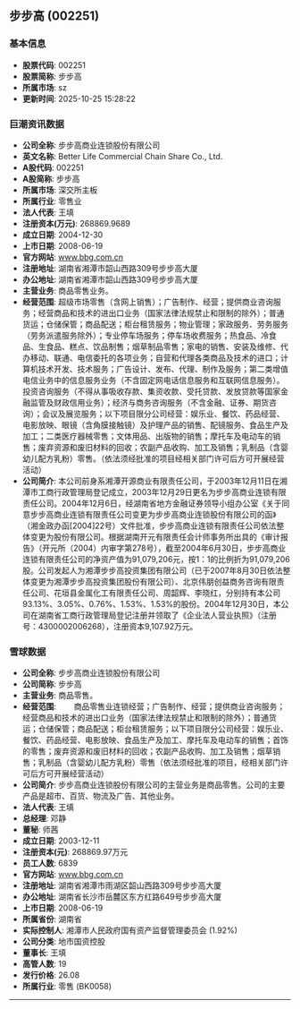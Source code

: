 ## 步步高 (002251)

### 基本信息

- **股票代码**: 002251
- **股票简称**: 步步高
- **所属市场**: sz
- **更新时间**: 2025-10-25 15:28:22

### 巨潮资讯数据

- **公司全称**: 步步高商业连锁股份有限公司
- **英文名称**: Better Life Commercial Chain Share Co., Ltd.
- **A股代码**: 002251
- **A股简称**: 步步高
- **所属市场**: 深交所主板
- **所属行业**: 零售业
- **法人代表**: 王填
- **注册资本(万元)**: 268869.9689
- **成立日期**: 2004-12-30
- **上市日期**: 2008-06-19
- **官方网站**: www.bbg.com.cn
- **注册地址**: 湖南省湘潭市韶山西路309号步步高大厦
- **办公地址**: 湖南省湘潭市韶山西路309号步步高大厦
- **主营业务**: 商品零售业务。
- **经营范围**: 超级市场零售（含网上销售）；广告制作、经营；提供商业咨询服务；经营商品和技术的进出口业务（国家法律法规禁止和限制的除外）；普通货运；仓储保管；商品配送；柜台租赁服务；物业管理；家政服务、劳务服务（劳务派遣服务除外）；专业停车场服务；停车场收费服务；热食品、冷食品、生食品、糕点、饮品制售；烟草制品零售；家电的销售、安装及维修、代办移动、联通、电信委托的各项业务；自营和代理各类商品及技术的进口；计算机技术开发、技术服务；广告设计、发布、代理、制作及服务；第二类增值电信业务中的信息服务业务（不含固定网电话信息服务和互联网信息服务）。投资咨询服务（不得从事吸收存款、集资收款、受托贷款、发放贷款等国家金融监管及财政信用业务）；经济与商务咨询服务（不含金融、证券、期货咨询）；会议及展览服务；以下项目限分公司经营：娱乐业、餐饮、药品经营、电影放映、眼镜（含角膜接触镜）及护理产品的销售、配镜服务、食品生产及加工；二类医疗器械零售；文体用品、出版物的销售；摩托车及电动车的销售；废弃资源和废旧材料的回收；农副产品收购、加工及销售；乳制品（含婴幼儿配方乳粉）零售。（依法须经批准的项目经相关部门许可后方可开展经营活动）
- **公司简介**: 本公司前身系湘潭开源商业有限责任公司，于2003年12月11日在湘潭市工商行政管理局登记成立，2003年12月29日更名为步步高商业连锁有限责任公司。2004年12月6日，经湖南省地方金融证券领导小组办公室《关于同意步步高商业连锁有限责任公司变更为步步高商业连锁股份有限公司的函》（湘金政办函[2004]22号）文件批准，步步高商业连锁有限责任公司依法整体变更为股份有限公司。根据湖南开元有限责任会计师事务所出具的《审计报告》（开元所（2004）内审字第278号），截至2004年6月30日，步步高商业连锁有限责任公司的净资产值为91,079,206元，按1：1的比例折为91,079,206股。公司发起人为湘潭步步高投资集团有限公司（已于2007年8月30日依法整体变更为湘潭步步高投资集团股份有限公司）、北京伟朋创益商务咨询有限责任公司、花垣县金属化工有限责任公司、周韶辉、李晓红，分别持有本公司93.13%、3.05%、0.76%、1.53%、1.53%的股份。2004年12月30日，本公司在湖南省工商行政管理局登记注册并领取了《企业法人营业执照》（注册号：4300002006268），注册资本9,107.92万元。

### 雪球数据

- **公司全称**: 步步高商业连锁股份有限公司
- **公司简称**: 步步高
- **主营业务**: 商品零售。
- **经营范围**: 　　商品零售业连锁经营；广告制作、经营；提供商业咨询服务；经营商品和技术的进出口业务（国家法律法规禁止和限制的除外）；普通货运；仓储保管；商品配送；柜台租赁服务；以下项目限分公司经营：娱乐业、餐饮、药品经营、电影放映、食品生产及加工、摩托车及电动车的销售；首饰的零售；废弃资源和废旧材料的回收；农副产品收购、加工及销售；烟草销售；乳制品（含婴幼儿配方乳粉）零售（依法须经批准的项目，经相关部门许可后方可开展经营活动）
- **公司简介**: 步步高商业连锁股份有限公司的主营业务是商品零售。公司的主要产品是超市、百货、物流及广告、其他业务。
- **法人代表**: 王填
- **总经理**: 邓静
- **董秘**: 师茜
- **成立日期**: 2003-12-11
- **注册资本(元)**: 268869.97万元
- **员工人数**: 6839
- **官方网站**: www.bbg.com.cn
- **注册地址**: 湖南省湘潭市雨湖区韶山西路309号步步高大厦
- **办公地址**: 湖南省长沙市岳麓区东方红路649号步步高大厦
- **上市日期**: 2008-06-19
- **所属省份**: 湖南省
- **实际控制人**: 湘潭市人民政府国有资产监督管理委员会 (1.92%)
- **公司分类**: 地市国资控股
- **董事长**: 王填
- **高管人数**: 19
- **发行价格**: 26.08
- **所属行业**: 零售 (BK0058)

---